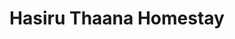 ---
layout: location
title: Hasiru Thaana Homestay
images: ["/properties/kudhremukh/Gaaligudda/1.jpg","/properties/kudhremukh/Gaaligudda/2.jpg"]
price: ₹1,499
area: Kudremukh
rating: 5
description: Craving a digital detox and fresh mountain air? Kudremukh Heights homestay beckons. Nestled on Kudremukh National Park's fringes, this family-run haven offers a simple escape. Breathe deep at 1,340 meters – year-round pleasant temperatures await. Leave stress behind and reconnect with nature's rhythm. Explore yoga with guidance, or simply unwind in the tranquility. Kudremukh Heights – your escape for a true mountain experience.
district: Chikmagalur
total-occupancy: 26
rooms: 5
stay-type: Hill Top Stay
accomodation: [
    [2 Standard Rooms, 8, 4, shop],
    [2 Estate View, 8, 4, shop],
    [1 Dormitory, 10, 5, house-door]
]
pricing: [
    [BASIC PACKAGE, 1499, Stay | Activities | Breakfast | Hi-tea | Veg Snacks],
    [DORMITORY, 2199, Stay | Activities | All Meals | Hi-tea | Veg Snacks],
    [STANDARD PACKAGE, 2299, Stay | Activities | All Meals | Hi-tea | Veg Snacks],
    [COUPLE PACKAGE, 2499, Stay | Activities | All Meals | Hi-tea | Veg Snacks],
]
ameneties: [
    [ fa-solid fa-plug-circle-plus,Power Backup],
    [ fa-solid fa-snowflake,Refrigerator],
    [ fa-solid fa-square-parking,Parking],
    [ fa-solid fa-tower-observation,Balcony],
    [ fa-solid fa-smoking ,Smoking Area],
    [ fa-solid fa-hot-tub-person,Hot Water]
]
activities: [ 
    [ fa-solid fa-fire,Bonfire & Music],
    [ fa-solid fa-lines-leaning, Private Waterfall], 
    [ fa-solid fa-person-walking,Estate Walk], 
    [ fa-solid fa-person-hiking,Trekking], 
    [ fa-solid fa-dove,Bird Watch], 
    [ fa-solid fa-truck-pickup,Jeep-ride]
]
locations: [
 Elaneer Falls(4KM),
 Samse Ganesh Temple(5KM),
 Kalasa Temple(7KM),
 Amba Teertha(10KM),
 Longest Hanging Bridge(10KM),
 Soormane falls(12KM),
 Hornadu Temple(12KM),
 Kyathanmakki Trekking(20KM),
 Gaaligudda Sunset Point(20KM),
]
breakfast: [item1, item2, item3, item4]
lunch: [item1, item2, item3, item4]
dinner: [item1, item2, item3, item4]
tnc: ["Yes","No","Yes", "Yes", 12:00PM-11:00AM]
---